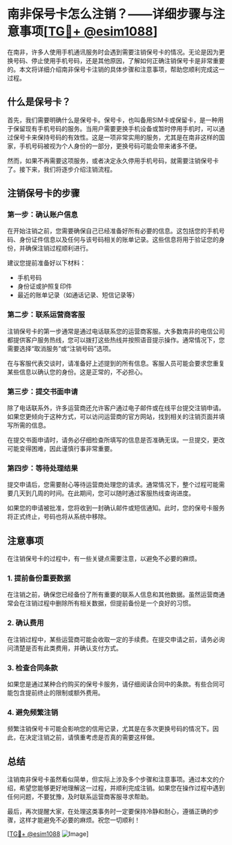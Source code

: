 # 南非保号卡怎么注销？——详细步骤与注意事项[[TG💪+ @esim1088](https://t.me/s/esim1088)]

在南非，许多人使用手机通讯服务时会遇到需要注销保号卡的情况。无论是因为更换号码、停止使用手机号码，还是其他原因，了解如何正确注销保号卡是非常重要的。本文将详细介绍南非保号卡注销的具体步骤和注意事项，帮助您顺利完成这一过程。

## 什么是保号卡？

首先，我们需要明确什么是保号卡。保号卡，也叫备用SIM卡或保留卡，是一种用于保留现有手机号码的服务。当用户需要更换手机设备或暂时停用手机时，可以通过保号卡来保持号码的有效性。这是一项非常实用的服务，尤其是在南非这样的国家，手机号码被视为个人身份的一部分，更换号码可能会带来诸多不便。

然而，如果不再需要这项服务，或者决定永久停用手机号码，就需要注销保号卡了。接下来，我们将逐步介绍注销流程。

## 注销保号卡的步骤

### 第一步：确认账户信息

在开始注销之前，您需要确保自己已经准备好所有必要的信息。这包括您的手机号码、身份证件信息以及任何与该号码相关的账单记录。这些信息将用于验证您的身份，并确保注销过程顺利进行。

建议您提前准备好以下材料：
- 手机号码
- 身份证或护照复印件
- 最近的账单记录（如通话记录、短信记录等）

### 第二步：联系运营商客服

注销保号卡的第一步通常是通过电话联系您的运营商客服。大多数南非的电信公司都提供客户服务热线，您可以拨打这些热线并按照语音提示操作。通常情况下，您需要选择“取消服务”或“注销号码”选项。

在与客服代表交谈时，请准备好上述提到的所有信息。客服人员可能会要求您重复某些信息以确认您的身份。这是正常的，不必担心。

### 第三步：提交书面申请

除了电话联系外，许多运营商还允许客户通过电子邮件或在线平台提交注销申请。如果您更倾向于这种方式，可以访问运营商的官方网站，找到相关的注销页面并填写所需的信息。

在提交书面申请时，请务必仔细检查所填写的信息是否准确无误。一旦提交，更改可能变得困难，因此谨慎行事非常重要。

### 第四步：等待处理结果

提交申请后，您需要耐心等待运营商处理您的请求。通常情况下，整个过程可能需要几天到几周的时间。在此期间，您可以随时通过客服热线查询进度。

如果您的申请被批准，您将收到一封确认邮件或短信通知。此时，您的保号卡服务将正式终止，号码也将从系统中移除。

## 注意事项

在注销保号卡的过程中，有一些关键点需要注意，以避免不必要的麻烦。

### 1. 提前备份重要数据

在注销之前，确保您已经备份了所有重要的联系人信息和其他数据。虽然运营商通常会在注销过程中删除所有相关数据，但提前备份是一个良好的习惯。

### 2. 确认费用

在注销过程中，某些运营商可能会收取一定的手续费。在提交申请之前，请务必询问清楚是否有此类费用，并确认支付方式。

### 3. 检查合同条款

如果您是通过某种合约购买的保号卡服务，请仔细阅读合同中的条款。有些合同可能包含提前终止的限制或额外费用。

### 4. 避免频繁注销

频繁注销保号卡可能会影响您的信用记录，尤其是在多次更换号码的情况下。因此，在决定注销之前，请慎重考虑是否真的需要这样做。

## 总结

注销南非保号卡虽然看似简单，但实际上涉及多个步骤和注意事项。通过本文的介绍，希望您能够更好地理解这一过程，并顺利完成注销。如果您在操作过程中遇到任何问题，不要犹豫，及时联系运营商客服寻求帮助。

最后，再次提醒大家，在处理这类事务时一定要保持冷静和耐心，遵循正确的步骤，这样才能避免不必要的麻烦。祝您一切顺利！

[[TG💪+ @esim1088](https://t.me/s/esim1088) ![Image](https://i.postimg.cc/4NQfJmqS/Snipaste-2025-05-13-00-14-12.png)]